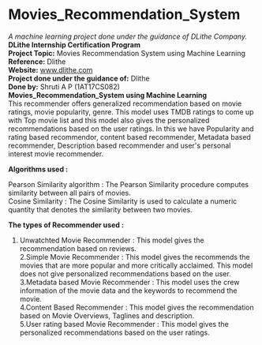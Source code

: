 # Movies_Recommendation_System
<i>A machine learning project done under the guidance of DLithe Company.</i></br>
<b>DLithe Internship Certification Program</b>
</br><b>Project Topic:</b> Movies Recommendation System using Machine Learning</br>
<b>Reference:</b> Dlithe</br>
<b>Website:</b> www.dlithe.com</br>
<b>Project done under the guidance of:</b> Dlithe</br>
<b>Done by:</b> Shruti A P (1AT17CS082)</br>
<b>Movies_Recommendation_System using Machine Learning</b></br>
            This recommender offers generalized recommendation based on movie ratings, movie popularity, genre. This 
 model uses TMDB ratings to come up with Top movie list and this model also gives the personalized recommendations
 based on the user ratings. In this we have Popularity and rating based recommendor, content based recommender,
 Metadata based recommender, Description based recommender and  user's personal interest movie recommender.</br>

<b>Algorithms used :</b></br>

Pearson Similarity algorithm :  The Pearson Similarity procedure computes similarity between all pairs of  movies.</br>
Cosine Similarity :  The Cosine Similarity is used to calculate a numeric quantity that denotes the similarity between two movies.</br>

<b>The types of Recommender used :</b> </br>

1. Unwatchted Movie Recommender : This model gives the recommendation based on reviews.</br>
2.Simple Movie Recommender : This model gives the recommends the movies that are more popular and more critically acclaimed.
                             This model does not give personalized recommendations based on the user.</br>
3.Metadata based  Movie Recommender : This model uses the crew information of the movie data and the keywords to recommend the movie.</br>
4.Content Based Recommender :  This model gives the recommendation based on Movie Overviews, Taglines and description.</br>
5.User rating based Movie Recommender :  This model gives the personalized recommendations based on the user ratings.</br>
